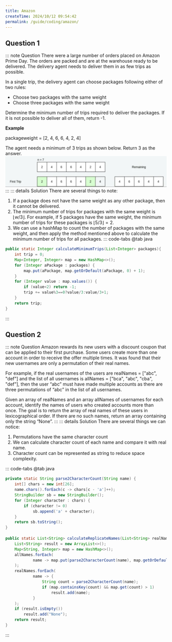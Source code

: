 ```yaml
---
title: Amazon
createTime: 2024/10/12 09:54:42
permalink: /guide/coding/amazon/
---
```


## Question 1

::: note Question
There were a large number of orders placed on Amazon Prime Day. The orders are packed and are at the warehouse ready to be delivered. The delivery agent needs to deliver them in as few trips as possible.

In a single trip, the delivery agent can choose packages following either of two rules:

- Choose two packages with the same weight
- Choose three packages with the same weight

Determine the minimum number of trips required to deliver the packages. If it is not possible to deliver all of them, return -1.

**Example**

packageweight = [2, 4, 6, 6, 4, 2, 4]

The agent needs a minimum of 3 trips as shown below. Return 3 as the answer.
<img src="/images/coding/amazon/question1.png" >
:::
::: details Solution
There are several things to note:

1. If a package does not have the same weight as any other package, then it cannot be delivered.
2. The minimum number of trips for packages with the same weight is $\lfloor w/3\rfloor$. For example, if 5 packages have the same weight, the minimum number of trips for these packages is $\lfloor 5/3 \rfloor = 2$.
3. We can use a hashMap to count the number of packages with the same weight, and then apply the method mentioned above to calculate the minimum number of trips for all packages.
   ::: code-tabs
   @tab java

```java
public static Integer calculateMinimumTrips(List<Integer> packages){
    int trip = 0;
    Map<Integer, Integer> map = new HashMap<>();
    for (Integer aPackage : packages) {
        map.put(aPackage, map.getOrDefault(aPackage, 0) + 1);
    }
    for (Integer value : map.values()) {
        if (value<2) return -1;
        trip += value%3==0?value/3:value/3+1;
    }
    return trip;
}
```

:::

## Question 2

::: note Question
Amazon rewards its new users with a discount coupon that can be applied to their first purchase. Some users create more than one account in order to receive the offer multiple times. It was found that their new usernames are only a permutation of their real names.

For example, if the real usernames of the users are realNames = ["abc", "def"] and the list of all usernames is allNames = ["bca", "abc", "cba", "def"], then the user “abc” must have made multiple accounts as there are three permutations of “abc” in the list of all usernames.

Given an array of realNames and an array allNames of usernames for each account, identify the names of users who created accounts more than once. The goal is to return the array of real names of these users in lexicographical order. If there are no such names, return an array containing only the string “None”.
:::
::: details Solution
There are several things we can notice:

1. Permutations have the same character count
2. We can calculate character count of each name and compare it with real name.
3. Character count can be represented as string to reduce space complexity.

::: code-tabs
@tab java

```java
private static String parse2CharacterCount(String name) {
    int[] chars = new int[26];
    name.chars().forEach(c -> chars[c - 'a']++);
    StringBuilder sb = new StringBuilder();
    for (Integer character : chars) {
        if (character != 0)
            sb.append('a' + character);
    }
    return sb.toString();
}

public static List<String> calculateReplicateNames(List<String> realNames, List<String> allNames) {
    List<String> result = new ArrayList<>();
    Map<String, Integer> map = new HashMap<>();
    allNames.forEach(
            name -> map.put(parse2CharacterCount(name), map.getOrDefault(parse2CharacterCount(name), 0) + 1)
    );
    realNames.forEach(
            name -> {
                String count = parse2CharacterCount(name);
                if (map.containsKey(count) && map.get(count) > 1)
                    result.add(name);
            }
    );
    if (result.isEmpty())
        result.add("None");
    return result;
}
```

:::
